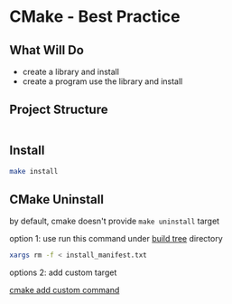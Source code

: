# CMake - Best Practice

## What Will Do

- create a library and install
- create a program use the library and install

## Project Structure

```

```

## Install

```sh
make install
```



## CMake Uninstall

by default, cmake doesn't provide `make uninstall` target

option 1: use run this command under [build tree](cmake-glossary.md#build-tree) directory

```sh
xargs rm -f < install_manifest.txt
```

options 2: add custom target

[cmake add custom command]()


